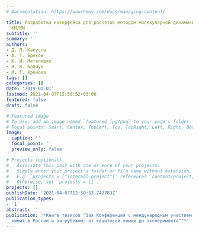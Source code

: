 ```yaml
---
# Documentation: https://wowchemy.com/docs/managing-content/

title: Разработка интерфейса для расчетов методом молекулярной динамики с потенциалами
  КМ/ММ
subtitle: ''
summary: ''
authors:
- Д. П. Капуста
- А. Т. Брехов
- Ю. И. Метелешко
- И. В. Бабчук
- М. Г. Хренова
tags: []
categories: []
date: '2019-01-01'
lastmod: 2021-04-07T15:50:52+03:00
featured: false
draft: false

# Featured image
# To use, add an image named `featured.jpg/png` to your page's folder.
# Focal points: Smart, Center, TopLeft, Top, TopRight, Left, Right, BottomLeft, Bottom, BottomRight.
image:
  caption: ''
  focal_point: ''
  preview_only: false

# Projects (optional).
#   Associate this post with one or more of your projects.
#   Simply enter your project's folder or file name without extension.
#   E.g. `projects = ["internal-project"]` references `content/project/deep-learning/index.md`.
#   Otherwise, set `projects = []`.
projects: []
publishDate: '2021-04-07T12:50:52.742783Z'
publication_types:
- '1'
abstract: ''
publication: '*Книга тезисов "1ая Конференция с международным участием "Физическая
  химия в России и за рубежом: от квантовой химии до эксперимента""*'
---
```

